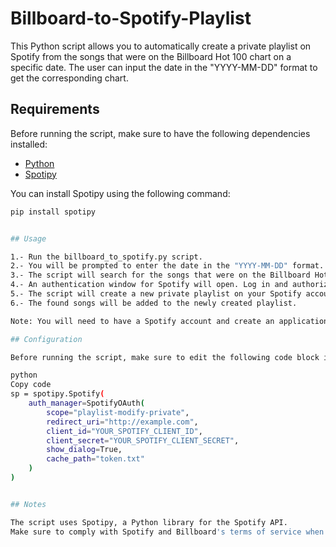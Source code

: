 # Billboard-to-Spotify-Playlist

This Python script allows you to automatically create a private playlist on Spotify from the songs that were on the Billboard Hot 100 chart on a specific date. 
The user can input the date in the "YYYY-MM-DD" format to get the corresponding chart.


## Requirements

Before running the script, make sure to have the following dependencies installed:

- [Python](https://www.python.org/downloads/)
- [Spotipy](https://spotipy.readthedocs.io/en/2.19.0/)

You can install Spotipy using the following command:

```bash
pip install spotipy


## Usage

1.- Run the billboard_to_spotify.py script.
2.- You will be prompted to enter the date in the "YYYY-MM-DD" format.
3.- The script will search for the songs that were on the Billboard Hot 100 chart for that date.
4.- An authentication window for Spotify will open. Log in and authorize the application.
5.- The script will create a new private playlist on your Spotify account with the name "YYYY-MM-DD Billboard 100".
6.- The found songs will be added to the newly created playlist.

Note: You will need to have a Spotify account and create an application on the Spotify Developer Dashboard to obtain the client ID and client secret, which are used in the authentication process.

## Configuration

Before running the script, make sure to edit the following code block in billboard_to_spotify.py with your own Spotify client ID and client secret:

python
Copy code
sp = spotipy.Spotify(
    auth_manager=SpotifyOAuth(
        scope="playlist-modify-private",
        redirect_uri="http://example.com",
        client_id="YOUR_SPOTIFY_CLIENT_ID",
        client_secret="YOUR_SPOTIFY_CLIENT_SECRET",
        show_dialog=True,
        cache_path="token.txt"
    )
)


## Notes

The script uses Spotipy, a Python library for the Spotify API.
Make sure to comply with Spotify and Billboard's terms of service when using this script.


